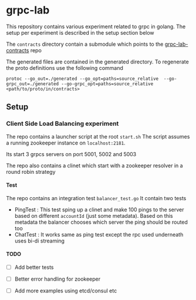 # grpc-lab

This repository contains various experiment related to grpc in golang. The setup per experiment is described in the setup section below 

The `contracts` directory contain a submodule which points to the [grpc-lab-contracts](https://www.google.com) repo

The generated files are contained in the generated directory. To regenerate the proto definitions use the following command

`protoc --go_out=./generated --go_opt=paths=source_relative  --go-grpc_out=./generated --go-grpc_opt=paths=source_relative <path/to/proto/in/contracts>`
## Setup

### Client Side Load Balancing experiment
The repo contains a launcher script at the root ``start.sh``
The script assumes a running zookeeper instance on ``localhost:2181``. 

Its start 3 grpcs servers on port 5001, 5002 and 5003

The repo also contains a clinet which start with a zookeeper resolver in a round robin strategy

#### Test

The repo contains an integration test ``balancer_test.go`` 
It contain two tests
- PingTest : This test sping up a clinet and make 100 pings to the server based on different `accountId` (just some metadata). Based on this metadata the balancer chooses which server the ping should be routed too
- ChatTest : It works same as ping test except the rpc used underneath uses bi-di streaming

#### TODO
- [ ] Add better tests
- [ ] Better error handling for zookeeper
- [ ] Add more examples using etcd/consul etc


